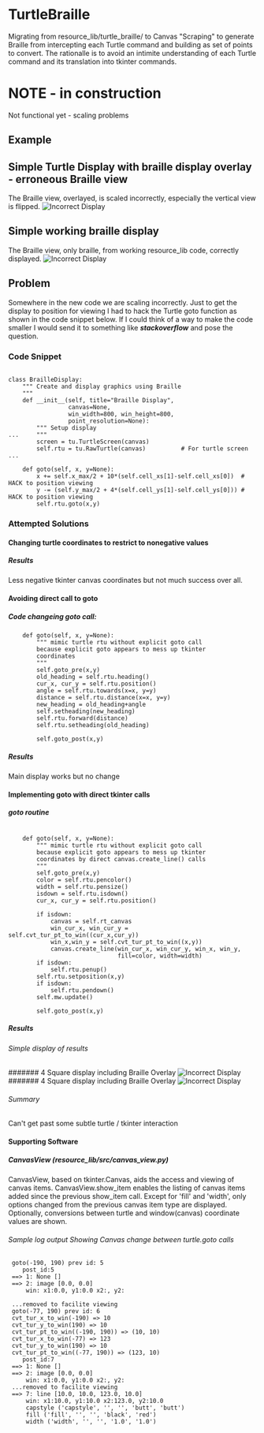 # TurtleBraille
Migrating from resource_lib/turtle_braille/ to Canvas "Scraping" to generate Braille from intercepting each Turtle command and building as set of points to convert.  The rationalle is to avoid an intimite understanding of each Turtle command and its translation into tkinter commands.
# NOTE - in construction
Not functional yet - scaling problems
## Example
## Simple Turtle Display with braille display overlay - erroneous Braille view
The Braille view, overlayed, is scaled incorrectly, especially the vertical view is flipped.
![Incorrect Display](Docs/TurtleBraille_combo_err.PNG)
## Simple working braille display
The Braille view, only braille, from working resource_lib code, correctly displayed.
![Incorrect Display](Docs/TurtleBraille_braille_win_good.PNG)

## Problem
Somewhere in the new code we are scaling incorrectly.  Just to get the display to position for viewing I had to hack the Turtle goto function as shown in the code snippet below.  If I could think of a way to make the code smaller I would send it to something like ***stackoverflow*** and pose the question.
### Code Snippet
```
        
class BrailleDisplay:
    """ Create and display graphics using Braille
    """
    def __init__(self, title="Braille Display",
                 canvas=None,
                 win_width=800, win_height=800,
                 point_resolution=None):
        """ Setup display
...     """
        screen = tu.TurtleScreen(canvas)
        self.rtu = tu.RawTurtle(canvas)          # For turtle screen
...
    
    def goto(self, x, y=None):
        x += self.x_max/2 + 10*(self.cell_xs[1]-self.cell_xs[0])  # HACK to position viewing
        y -= (self.y_max/2 + 4*(self.cell_ys[1]-self.cell_ys[0])) # HACK to position viewing
        self.rtu.goto(x,y)
```
### Attempted Solutions
#### Changing turtle coordinates to restrict to nonegative values
##### Results
Less negative tkinter canvas coordinates but not much success over all.
#### Avoiding direct call to goto
##### Code changeing goto call:
```
    def goto(self, x, y=None):
        """ mimic turtle rtu without explicit goto call
        because explicit goto appears to mess up tkinter
        coordinates
        """
        self.goto_pre(x,y)
        old_heading = self.rtu.heading()
        cur_x, cur_y = self.rtu.position()
        angle = self.rtu.towards(x=x, y=y)
        distance = self.rtu.distance(x=x, y=y)
        new_heading = old_heading+angle
        self.setheading(new_heading)
        self.rtu.forward(distance)
        self.rtu.setheading(old_heading)
        
        self.goto_post(x,y) 
```
##### Results
Main display works but no change

#### Implementing goto with direct tkinter calls
##### goto routine
```
    
    def goto(self, x, y=None):
        """ mimic turtle rtu without explicit goto call
        because explicit goto appears to mess up tkinter
        coordinates by direct canvas.create_line() calls
        """
        self.goto_pre(x,y)
        color = self.rtu.pencolor()
        width = self.rtu.pensize()
        isdown = self.rtu.isdown()
        cur_x, cur_y = self.rtu.position()
        
        if isdown:
            canvas = self.rt_canvas
            win_cur_x, win_cur_y = self.cvt_tur_pt_to_win((cur_x,cur_y))
            win_x,win_y = self.cvt_tur_pt_to_win((x,y))
            canvas.create_line(win_cur_x, win_cur_y, win_x, win_y,
                               fill=color, width=width)
        if isdown:
            self.rtu.penup()
        self.rtu.setposition(x,y)
        if isdown:
            self.rtu.pendown()
        self.mw.update()
        
        self.goto_post(x,y) 
```
##### Results
###### Simple display of results
####### 4 Square display including Braille Overlay
![Incorrect Display](Docs/.PNG)
####### 4 Square display including Braille Overlay
![Incorrect Display](Docs/.PNG)

###### Summary
Can't get past some subtle turtle / tkinter interaction

#### Supporting Software
##### CanvasView (resource_lib/src/canvas_view.py)
CanvasView, based on tkinter.Canvas, aids the access and viewing of canvas items. CanvasView.show_item enables the listing of canvas items added since the previous show_item call.  Except for 'fill' and 'width', only options changed from the previous canvas item type are displayed.  Optionally, conversions between turtle and window(canvas) coordinate values are shown.
###### Sample log output Showing Canvas change between turtle.goto calls
```
 goto(-190, 190) prev id: 5
    post_id:5
 ==> 1: None []
 ==> 2: image [0.0, 0.0]
     win: x1:0.0, y1:0.0 x2:, y2:
 
 ...removed to facilite viewing
 goto(-77, 190) prev id: 6
 cvt_tur_x_to_win(-190) => 10
 cvt_tur_y_to_win(190) => 10
 cvt_tur_pt_to_win((-190, 190)) => (10, 10)
 cvt_tur_x_to_win(-77) => 123
 cvt_tur_y_to_win(190) => 10
 cvt_tur_pt_to_win((-77, 190)) => (123, 10)
    post_id:7
 ==> 1: None []
 ==> 2: image [0.0, 0.0]
     win: x1:0.0, y1:0.0 x2:, y2:
 ...removed to facilite viewing
 ==> 7: line [10.0, 10.0, 123.0, 10.0]
     win: x1:10.0, y1:10.0 x2:123.0, y2:10.0
     capstyle ('capstyle', '', '', 'butt', 'butt')
     fill ('fill', '', '', 'black', 'red')
     width ('width', '', '', '1.0', '1.0')

```

